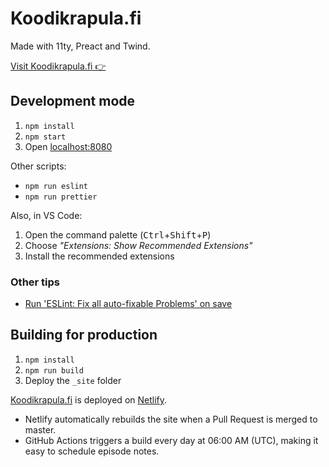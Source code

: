 # Koodikrapula.fi

Made with 11ty, Preact and Twind.

[Visit Koodikrapula.fi 👉][koodikrapula.fi]

## Development mode

1. `npm install`
2. `npm start`
3. Open [localhost:8080][localhost]

Other scripts:

- `npm run eslint`
- `npm run prettier`

Also, in VS Code:

1. Open the command palette (<kbd>Ctrl</kbd>+<kbd>Shift</kbd>+<kbd>P</kbd>)
2. Choose _"Extensions: Show Recommended Extensions"_
3. Install the recommended extensions

### Other tips

- [Run 'ESLint: Fix all auto-fixable Problems' on save](https://www.digitalocean.com/community/tutorials/workflow-auto-eslinting#step-4-%E2%80%93-adding-code-actions-on-save)

## Building for production

1. `npm install`
2. `npm run build`
3. Deploy the `_site` folder

[Koodikrapula.fi][koodikrapula.fi] is deployed on [Netlify][netlify].

- Netlify automatically rebuilds the site
  when a Pull Request is merged to master.
- GitHub Actions triggers a build every day at 06:00 AM (UTC),
  making it easy to schedule episode notes.

[koodikrapula.fi]: https://koodikrapula.fi/
[localhost]: http://localhost:8080/
[netlify]: https://www.netlify.com/

